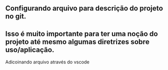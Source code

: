 Configurando arquivo para descrição
do projeto no git.
-------------------
Isso é muito importante para ter uma noção do projeto
até mesmo algumas diretrizes sobre uso/aplicação.
-------------------
Adicoinando arquivo através do vscode

